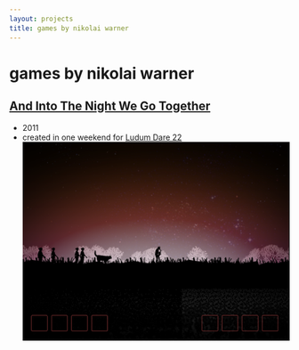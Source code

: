 ```yaml
---
layout: projects
title: games by nikolai warner
---
```


# games by nikolai warner



## [And Into The Night We Go Together](ludumdare22)
- 2011
- created in one weekend for [Ludum Dare 22](http://www.ludumdare.com/compo/ludum-dare-22/?action=preview&uid=7846)
[![And Into The Night We Go Together](ludumdare22.png)](ludumdare22)
